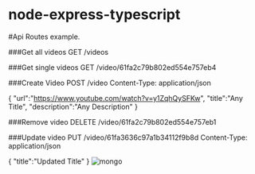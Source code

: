 # node-express-typescript
#Api Routes example.

###Get all videos
GET /videos

###Get single videos
GET /video/61fa2c79b802ed554e757eb4

###Create Video
POST /video
Content-Type: application/json

{
    "url":"https://www.youtube.com/watch?v=y1ZqhQySFKw",
    "title":"Any Title",
    "description":"Any Description"
}

###Remove video
DELETE  /video/61fa2c79b802ed554e757eb1

###Update video
PUT  /video/61fa3636c97a1b34112f9b8d
Content-Type: application/json

{
    "title":"Updated Title"
}
![mongo](https://user-images.githubusercontent.com/20423639/152250447-894967fb-f035-4493-a896-575a2d02a601.PNG)
